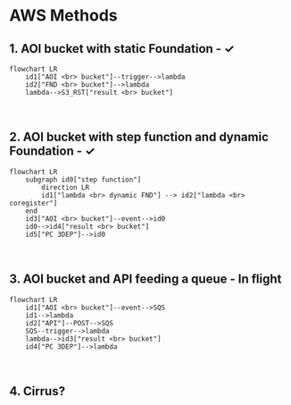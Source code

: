 # AWS Methods

## 1. AOI bucket with static Foundation - &check;

```mermaid
flowchart LR
    id1["AOI <br> bucket"]--trigger-->lambda
    id2["FND <br> bucket"]-->lambda
    lambda-->S3_RST["result <br> bucket"]
```

<br/>

## 2. AOI bucket with step function and dynamic Foundation - &check;

```mermaid
flowchart LR
    subgraph id0["step function"]
        direction LR
        id1["lambda <br> dynamic FND"] --> id2["lambda <br> coregister"]
    end
    id3["AOI <br> bucket"]--event-->id0
    id0-->id4["result <br> bucket"]
    id5["PC 3DEP"]-->id0
```

<br/>

## 3. AOI bucket and API feeding a queue - In flight

```mermaid
flowchart LR
    id1["AOI <br> bucket"]--event-->SQS
    id1-->lambda
    id2["API"]--POST-->SQS
    SQS--trigger-->lambda
    lambda-->id3["result <br> bucket"]
    id4["PC 3DEP"]-->lambda
```

<br/>

## 4. Cirrus?
